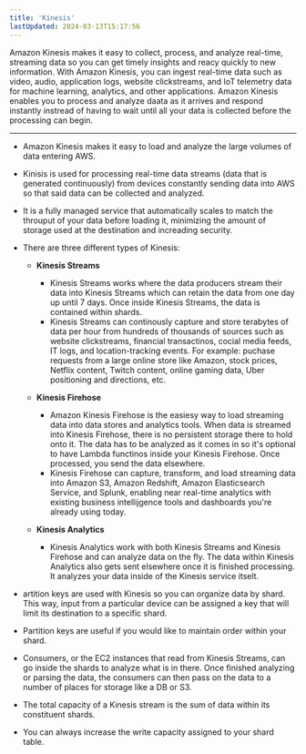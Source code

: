 ```yaml
---
title: 'Kinesis'
lastUpdated: 2024-03-13T15:17:56
---
```


Amazon Kinesis makes it easy to collect, process, and analyze real-time, streaming data so you can get timely insights and reacy quickly to new information. With Amazon Kinesis, you can ingest real-time data such as video, audio, application logs, website clickstreams, and IoT telemetry data for machine learning, analytics, and other applications. Amazon Kinesis enables you to process and analyze daata as it arrives and respond instantly instread of having to wait until all your data is collected before the processing can begin.

---

- Amazon Kinesis makes it easy to load and analyze the large volumes of data entering AWS.

- Kinisis is used for processing real-time data streams (data that is generated continuously) from devices constantly sending data into AWS so that said data can be collected and analyzed.

- It is a fully managed service that automatically scales to match the throuput of your data before loading it, minimizing the amount of storage used at the destination and increading security.

- There are three different types of Kinesis:
    - **Kinesis Streams**
      - Kinesis Streams works where the data producers stream their data into Kinesis Streams which can retain the data from one day up until 7 days. Once inside Kinesis Streams, the data is contained within shards.
      - Kinesis Streams can continously capture and store terabytes of data per hour from hundreds of thousands of sources such as website clickstreams, financial transactinos, cocial media feeds, IT logs, and location-tracking events. For example: puchase requests from a large online store like Amazon, stock prices, Netflix content, Twitch content, online gaming data, Uber positioning and directions, etc.

    - **Kinesis Firehose**
      - Amazon Kinesis Firehose is the easiesy way to load streaming data into data stores and analytics tools. When data is streamed into Kinesis Firehose, there is no persistent storage there to hold onto it. The data has to be analyzed as it comes in so it's optional to have Lambda functinos inside your Kinesis Firehose. Once processed, you send the data elsewhere.
      - Kinesis Firehose can capture, transform, and load streaming data into Amazon S3, Amazon Redshift, Amazon Elasticsearch Service, and Splunk, enabling near real-time analytics with existing business intellijgence tools and dashboards you're already using today.

    - **Kinesis Analytics**
      - Kinesis Analytics work with both Kinesis Streams and Kinesis Firehose and can analyze data on the fly. The data within Kinesis Analytics also gets sent elsewhere once it is finished processing. It analyzes your data inside of the Kinesis service itselt.

- artition keys are used with Kinesis so you can organize data by shard. This way, input from a particular device can be assigned a key that will limit its destination to a specific shard.

- Partition keys are useful if you would like to maintain order within your shard.

- Consumers, or the EC2 instances that read from Kinesis Streams, can go inside the shards to analyze what is in there. Once finished analyzing or parsing the data, the consumers can then pass on the data to a number of places for storage like a DB or S3.

- The total capacity of a Kinesis stream is the sum of data within its constituent shards.

- You can always increase the write capacity assigned to your shard table.

